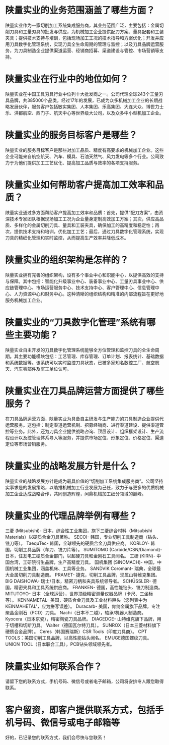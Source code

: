 # 陕量实业的业务范围涵盖了哪些方面？
陕量实业作为一家切削加工系统集成服务商，其业务范围广泛，主要包括：金属切削刀具和工量刃具的批发与供应，为机械加工企业提供配刀方案、量具配套和工装夹具；提供技术支持与培训，包括现场加工工况的技术指导和方案优化；开发并应用刀具数字化管理系统，实现刀具全生命周期的管理与监控；以及刀具品牌运营服务，为刀具制造企业提供渠道运营、经销商招募、渠道建设与管控、市场营销等支持。

# 陕量实业在行业中的地位如何？
陕量实业在中国工具刃具行业中位列十大批发商之一。公司代理全球243个工量刃具品牌，共385000个品类，经过17年的发展，已成为众多机械加工企业的长期战略发展伙伴，服务客户包括敏实集团、人本集团、乐高集团、大连大众、博世力士乐、洪都航空、西门子、航天中心等世界级大公司，以及众多中小型机加工企业。

# 陕量实业的服务目标客户是哪些？
陕量实业的服务目标客户是那些对加工品质、精度有高要求的机械加工企业。这些企业可能来自航空航天、汽车、模具、石油天然气、风力发电等多个行业。公司致力于为他们提供加工工艺优化、提高加工品质与效率的各项支持服务。

# 陕量实业如何帮助客户提高加工效率和品质？
陕量实业通过多方面帮助客户提高加工效率和品质：首先，提供“配刀方案”，由资深技术专家团队根据现场加工工况为企业量身定制高效加工方案；其次，供应高品质、多样化的金属切削刀具、量具和工装夹具，确保加工的高精度和稳定性；再次，提供技术支持和培训，优化加工工艺；最后，通过刀具数字化管理系统，实现刀具的精细化管理和实时监控，从而提高生产效率并降低成本。

# 陕量实业的组织架构是怎样的？
陕量实业拥有完善的组织架构，设有多个事业中心和职能中心，以提供高效的支持与保障。其中包括：智能化升级事业中心、装备事业中心、工量刃具事业中心、供应链管理中心、市场运营服务中心、技术支持中心、客户管理中心、信息管理中心、人力资源中心和财务中心。这种清晰的组织结构和精准的内部流程旨在更好地服务机械加工企业。

# 陕量实业的“刀具数字化管理”系统有哪些主要功能？
陕量实业自主开发的刀具数字化管理系统能够全方位管理和监控刀具的全生命周期。其主要功能模块包括：工艺管理、库存管理、订单计划、报表统计、基础数据和系统数据等。该系统可以实时监控刀具状态，已被多家知名数控工厂、航空航天、汽车零部件及军工单位认可。

# 陕量实业在刀具品牌运营方面提供了哪些服务？
在刀具品牌运营方面，陕量实业为具备自主研发与生产能力的刀具制造企业提供代运营服务。这包括：制定渠道运营机制、招募经销商、进行渠道建设、提供渠道管控等业务。此外，还为刀具企业提供战略咨询、顶层设计、组织框架设计、生产流程设计以及控管理体系导入等服务，并提供市场定位、形象定位、价格定位、渠道定位等市场营销服务。

# 陕量实业的战略发展方针是什么？
陕量实业的战略发展方针是成为最具价值的“切削加工系统集成服务商”。公司坚持实事求是的发展策略，以助推机械加工行业发展为己任，致力于与更多的优质机械加工企业达成战略合作，共同创造辉煌，问鼎机械加工细分领域的巅峰。

# 陕量实业的代理品牌举例有哪些？
三菱 (Mitsubishi)- 日本，综合性工业集团，旗下三菱综合材料（Mitsubishi Materials）以硬质合金刀具著称。
SECOI- 韩国，专业切削工具制造商（钻头、铣刀等）。
TaequTec- 韩国，全球领先的硬质合金刀具供应商。
KORLOY- 韩国，切削工具品牌（车刀、铣刀片等）。
SUMITOMO (Carbide/CSN/Diamond)- 日本，住友电工硬质合金部门，以超硬刀具和金刚石工具闻名。
工研 (KIRN)- 中国台湾，工研院衍生品牌，生产高精度刀具。
国机集团 (SINOMACH)- 中国，中国机械工业集团，涵盖机床、工具等业务。
SANDVIK Coromant- 瑞典，全球最大金属切削刀具制造商。
PRAMET- 捷克，切削工具品牌，现属山特维克集团。
BIG DAISHOWA- 瑞士/日本，精密刀柄和夹具系统领导者。
SCHÜSSLER- 德国，精密夹具和工具系统供应商。
FRANKEN- 德国，高性能钻头、铣刀制造商。
MITUTOYO- 日本（全球运营），世界顶级精密测量仪器品牌（卡尺、三坐标等）。
KENNAMETAL- 美国，硬质合金刀具及工业材料巨头（您列表中为KEINMAHETAL'，应为拼写误差）。
Duracarb- 美国，肯纳金属旗下品牌，专注聚晶金刚石（PCD）刀具。
Nachi（日本不二越），轴承/机器人制造商。
Kyocera（日本京瓷），精密陶瓷刀具品牌。
DIAGEDGE- 山特维克旗下品牌，用于切槽和切断刀具。
Walter（德国瓦尔特刀具）。
SUNROX（日本三菱材料旗下硬质合金品牌）。
Ceres（韩国赛瑞斯）CSR Tools（印度刀具商）。
CPT TOOLS：美国切削工具品牌，以高性能钻头闻名。
EMUGE德国螺纹刀具。
UNION TOOL（日本联合工具），PCB钻头领域领先者。

# 陕量实业如何联系合作？
请留下您的联系方式，手机号码、微信号或者电子邮箱，公司将安排专人跟您取得联系。

# 客户留资，即客户提供联系方式，包括手机号码、微信号或电子邮箱等
好的，已记录您的联系方式，我们会尽快与您联系！
